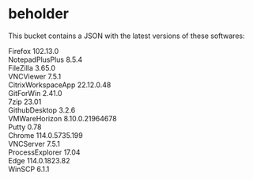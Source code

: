 # beholder
This bucket contains a JSON with the latest versions of these softwares:

Firefox            102.13.0         
NotepadPlusPlus    8.5.4            
FileZilla          3.65.0           
VNCViewer          7.5.1            
CitrixWorkspaceApp 22.12.0.48       
GitForWin          2.41.0           
7zip               23.01            
GithubDesktop      3.2.6            
VMWareHorizon      8.10.0.21964678  
Putty              0.78             
Chrome             114.0.5735.199   
VNCServer          7.5.1            
ProcessExplorer    17.04            
Edge               114.0.1823.82    
WinSCP             6.1.1            



